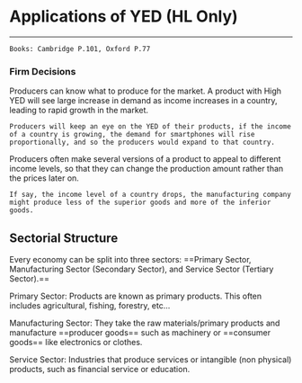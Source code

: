 # Applications of YED (HL Only)
---
```ad-Resources
Books: Cambridge P.101, Oxford P.77
```

### Firm Decisions
Producers can know what to produce for the market.
A product with High YED will see large increase in demand as income increases in a country, leading to rapid growth in the market. 
```ad-example
Producers will keep an eye on the YED of their products, if the income of a country is growing, the demand for smartphones will rise proportionally, and so the producers would expand to that country.
```

Producers often make several versions of a product to appeal to different income levels, so that they can change the production amount rather than the prices later on.
```ad-example
If say, the income level of a country drops, the manufacturing company might produce less of the superior goods and more of the inferior goods.
```

## Sectorial Structure
Every economy can be split into three sectors: ==Primary Sector, Manufacturing Sector (Secondary Sector), and Service Sector (Tertiary Sector).==

Primary Sector: Products are known as primary products. This often includes agricultural, fishing, forestry, etc...

Manufacturing Sector: They take the raw materials/primary products and manufacture ==producer goods== such as machinery or ==consumer goods== like electronics or clothes.

Service Sector: Industries that produce services or intangible (non physical) products, such as financial service or education.

